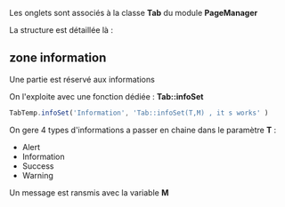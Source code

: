 Les onglets sont associés à la classe **Tab** du module **PageManager**

La structure est détaillée là : 

## zone information

Une partie est réservé aux informations

On l'exploite avec une fonction dédiée : **Tab::infoSet**
```js
TabTemp.infoSet('Information', 'Tab::infoSet(T,M) , it s works' )
```

On gere 4 types d'informations a passer en chaine  dans le paramètre  **T** :
- Alert
- Information
- Success
- Warning

Un message est ransmis avec la variable **M**


